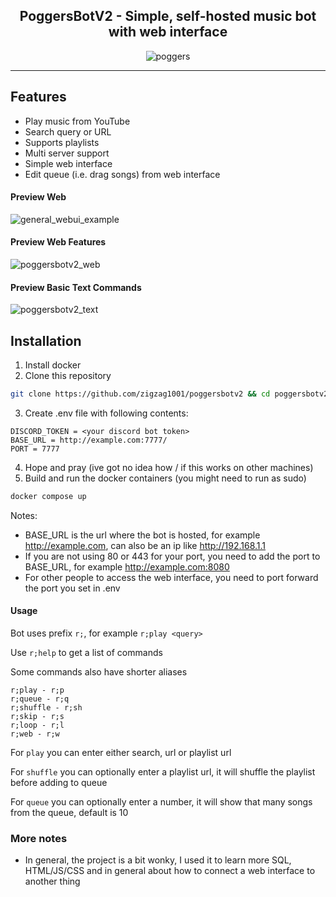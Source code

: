 <h2 align="center"> PoggersBotV2 - Simple, self-hosted music bot with web interface </h2>

<p align="center">
    <img src="https://i.ibb.co/Nyy13p0/poggers.png" alt="poggers">
</p>

---


## Features

- Play music from YouTube
- Search query or URL
- Supports playlists
- Multi server support
- Simple web interface
- Edit queue (i.e. drag songs) from web interface

#### Preview Web
![general_webui_example](https://github.com/zigzag1001/poggersbotv2/assets/72932714/39e4dfaa-100c-4414-8fad-2a50c23b233f)
#### Preview Web Features
![poggersbotv2_web](https://github.com/zigzag1001/poggersbotv2/assets/72932714/1a3b6d16-5d64-4923-8436-04675253d59e)
#### Preview Basic Text Commands
![poggersbotv2_text](https://github.com/zigzag1001/poggersbotv2/assets/72932714/30d46901-2adc-4df6-b970-7129b044b09d)


## Installation

1. Install docker
2. Clone this repository
```bash
git clone https://github.com/zigzag1001/poggersbotv2 && cd poggersbotv2
```
3. Create .env file with following contents:
```env
DISCORD_TOKEN = <your discord bot token>
BASE_URL = http://example.com:7777/
PORT = 7777
```
4. Hope and pray (ive got no idea how / if this works on other machines)
5. Build and run the docker containers (you might need to run as sudo)
```bash
docker compose up
```

Notes:
- BASE_URL is the url where the bot is hosted, for example http://example.com, can also be an ip like http://192.168.1.1
- If you are not using 80 or 443 for your port, you need to add the port to BASE_URL, for example http://example.com:8080
- For other people to access the web interface, you need to port forward the port you set in .env

#### Usage

Bot uses prefix `r;`, for example `r;play <query>`

Use `r;help` to get a list of commands

Some commands also have shorter aliases
```
r;play - r;p
r;queue - r;q
r;shuffle - r;sh
r;skip - r;s
r;loop - r;l
r;web - r;w
```

For `play` you can enter either search, url or playlist url

For `shuffle` you can optionally enter a playlist url, it will shuffle the playlist before adding to queue

For `queue` you can optionally enter a number, it will show that many songs from the queue, default is 10

### More notes
- In general, the project is a bit wonky, I used it to learn more SQL, HTML/JS/CSS and in general about how to connect a web interface to another thing
